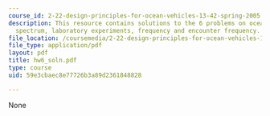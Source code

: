 ```yaml
---
course_id: 2-22-design-principles-for-ocean-vehicles-13-42-spring-2005
description: This resource contains solutions to the 6 problems on ocean waves, Bretschneider
  spectrum, laboratory experiments, frequency and encounter frequency.
file_location: /coursemedia/2-22-design-principles-for-ocean-vehicles-13-42-spring-2005/59e3cbaec8e77726b3a89d2361848828_hw6_soln.pdf
file_type: application/pdf
layout: pdf
title: hw6_soln.pdf
type: course
uid: 59e3cbaec8e77726b3a89d2361848828

---
```

None